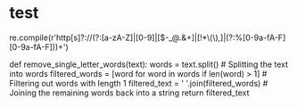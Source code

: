 # test
re.compile(r'http[s]?://(?:[a-zA-Z]|[0-9]|[$-_@.&+]|[!*\\(\\),]|(?:%[0-9a-fA-F][0-9a-fA-F]))+')


def remove_single_letter_words(text):
    words = text.split()  # Splitting the text into words
    filtered_words = [word for word in words if len(word) > 1]  # Filtering out words with length 1
    filtered_text = ' '.join(filtered_words)  # Joining the remaining words back into a string
    return filtered_text
